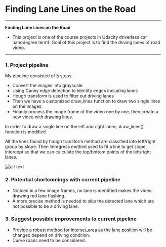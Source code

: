 # **Finding Lane Lines on the Road** 

---

**Finding Lane Lines on the Road**

* This project is one of the course projects in Udacity driverless car nanodegree term1.
  Goal of this project is to find the driving lanes of road video.

---

### 1. Project pipeline


My pipeline consisted of 5 steps:
* Convert the images into grayscale.
* Using Canny edge detection to identify edges including lanes
* Hough transform is used to filter out driving lanes
* Then we have a customized draw_lines function to draw two single lines on the images.
* Finanly process the image frame of the video one by one, then create a new video with drawing lines.


In order to draw a single line on the left and right lanes, draw_lines() function is modified.

All the lines found by hough transform method are classified into left/right group by slope.
Then linregress mothed used to fit a line to get slope, intercept so that we can calculate the top/bottom points
of the left/right lanes.

![alt text](./test_videos_output/car_lane_video_right_.gif)


### 2. Potential shortcomings with current pipeline

* Noticed in a few image frames, no lane is identified makes the video drawing red lane flashing.
* A more precise method is needed to skip the detected lane which are not possible to be a driving lane.


### 3. Suggest possible improvements to current pipeline

* Provide a robust method for interset_area as the lane position will be changed depend on driving condition.
* Curve roads need to be considered.
